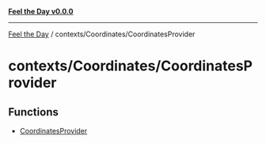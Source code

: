 [**Feel the Day v0.0.0**](../../../README.md)

***

[Feel the Day](../../../README.md) / contexts/Coordinates/CoordinatesProvider

# contexts/Coordinates/CoordinatesProvider

## Functions

- [CoordinatesProvider](functions/CoordinatesProvider.md)
